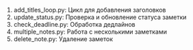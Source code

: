 1. add_titles_loop.py: Цикл для добавления заголовков
2. update_status.py: Проверка и обновление статуса заметки
3. check_deadline.py: Обработка дедлайнов
4. multiple_notes.py: Работа с несколькими заметками
5. delete_note.py: Удаление заметок
